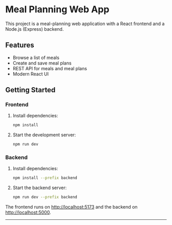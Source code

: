 # Meal Planning Web App

This project is a meal-planning web application with a React frontend and a Node.js (Express) backend.

## Features
- Browse a list of meals
- Create and save meal plans
- REST API for meals and meal plans
- Modern React UI

## Getting Started

### Frontend
1. Install dependencies:
   ```sh
   npm install
   ```
2. Start the development server:
   ```sh
   npm run dev
   ```

### Backend
1. Install dependencies:
   ```sh
   npm install --prefix backend
   ```
2. Start the backend server:
   ```sh
   npm run dev --prefix backend
   ```

The frontend runs on [http://localhost:5173](http://localhost:5173) and the backend on [http://localhost:5000](http://localhost:5000).

---
